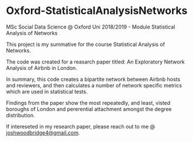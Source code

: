 # Oxford-StatisticalAnalysisNetworks

MSc Social Data Science @ Oxford Uni 2018/2019 - Module Statistical Analysis of Networks

This project is my summative for the course Statistical Analysis of Networks.

The code was created for a reasarch paper titled: An Exploratory Network Analysis of Airbnb in London. 

In summary, this code creates a bipartite network between Airbnb hosts and reviewers, and then calculates a number of network specific metrics which are used in statistical tests.

Findings from the paper show the most repeatedly, and least, visted boroughs of London and pererential attachment amongst the degree distribution. 

If intereseted in my research paper, please reach out to me @ joshwoodbridge4@gmail.com.

